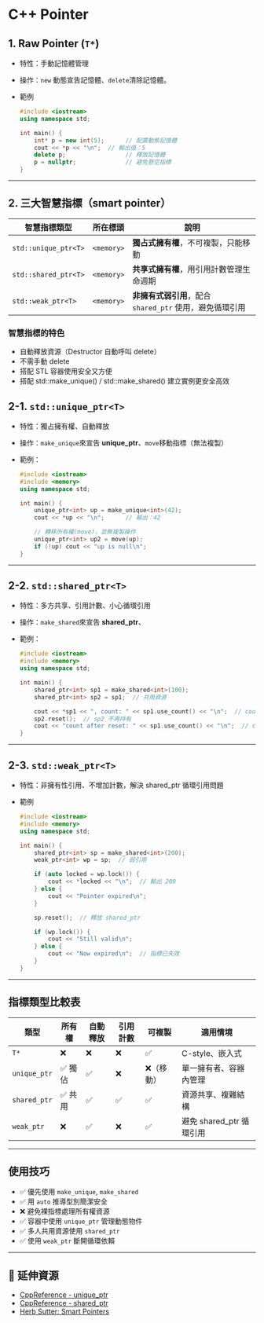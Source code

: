 # C++ Pointer

## 1. Raw Pointer (`T*`)

* 特性：手動記憶體管理
* 操作：`new` 動態宣告記憶體、`delete`清除記憶體。
* 範例

    ```cpp
    #include <iostream>
    using namespace std;

    int main() {
        int* p = new int(5);      // 配置動態記憶體
        cout << *p << "\n";  // 輸出值：5
        delete p;                 // 釋放記憶體
        p = nullptr;              // 避免懸空指標
    }
    ```

---

## 2. 三大智慧指標（smart pointer）

| 智慧指標類型               | 所在標頭       | 說明                                    |
| -------------------- | ---------- | ------------------------------------- |
| `std::unique_ptr<T>` | `<memory>` | **獨占式擁有權**，不可複製，只能移動                  |
| `std::shared_ptr<T>` | `<memory>` | **共享式擁有權**，用引用計數管理生命週期                |
| `std::weak_ptr<T>`   | `<memory>` | **非擁有式弱引用**，配合 `shared_ptr` 使用，避免循環引用 |

### 智慧指標的特色

* 自動釋放資源（Destructor 自動呼叫 delete）
* 不需手動 delete
* 搭配 STL 容器使用安全又方便
* 搭配 std::make_unique() / std::make_shared() 建立實例更安全高效

## 2-1. `std::unique_ptr<T>`

* 特性：獨占擁有權、自動釋放
* 操作：`make_unique`來宣告 **unique_ptr**、`move`移動指標（無法複製）
* 範例：

    ```cpp
    #include <iostream>
    #include <memory>
    using namespace std;

    int main() {
        unique_ptr<int> up = make_unique<int>(42);
        cout << *up << "\n";      // 輸出：42

        // 轉移所有權(move)，並無複製操作
        unique_ptr<int> up2 = move(up);
        if (!up) cout << "up is null\n";
    }
    ```

---

## 2-2. `std::shared_ptr<T>`

* 特性：多方共享、引用計數、小心循環引用
* 操作：`make_shared`來宣告 **shared_ptr**、
* 範例：

    ```cpp
    #include <iostream>
    #include <memory>
    using namespace std;

    int main() {
        shared_ptr<int> sp1 = make_shared<int>(100);
        shared_ptr<int> sp2 = sp1;  // 共用資源

        cout << *sp1 << ", count: " << sp1.use_count() << "\n";  // count: 2
        sp2.reset();  // sp2 不再持有
        cout << "count after reset: " << sp1.use_count() << "\n";  // count: 1
    }
    ```

---

## 2-3. `std::weak_ptr<T>`

* 特性：非擁有性引用、不增加計數，解決 shared_ptr 循環引用問題
* 範例

    ```cpp
    #include <iostream>
    #include <memory>
    using namespace std;

    int main() {
        shared_ptr<int> sp = make_shared<int>(200);
        weak_ptr<int> wp = sp;  // 弱引用

        if (auto locked = wp.lock()) {
            cout << *locked << "\n";  // 輸出 200
        } else {
            cout << "Pointer expired\n";
        }

        sp.reset();  // 釋放 shared_ptr

        if (wp.lock()) {
            cout << "Still valid\n";
        } else {
            cout << "Now expired\n";  // 指標已失效
        }
    }
    ```

---

## 指標類型比較表

| 類型           | 所有權     | 自動釋放 | 引用計數 | 可複製    | 適用情境               |
|----------------|------------|-----------|-----------|-----------|------------------------|
| `T*`           | ❌          | ❌        | ❌         | ✅        | C-style、嵌入式        |
| `unique_ptr`   | ✅ 獨佔    | ✅        | ❌         | ❌（移動）| 單一擁有者、容器內管理 |
| `shared_ptr`   | ✅ 共用    | ✅        | ✅         | ✅        | 資源共享、複雜結構     |
| `weak_ptr`     | ❌          | ✅        | ❌         | ✅        | 避免 shared_ptr 循環引用 |

---

## 使用技巧

- ✅ 優先使用 `make_unique`, `make_shared`
- ✅ 用 `auto` 推導型別簡潔安全
- ❌ 避免裸指標處理所有權資源
- ✅ 容器中使用 `unique_ptr` 管理動態物件
- ✅ 多人共用資源使用 `shared_ptr`
- ✅ 使用 `weak_ptr` 斷開循環依賴

---

## 📘 延伸資源

- [CppReference - unique_ptr](https://en.cppreference.com/w/cpp/memory/unique_ptr)
- [CppReference - shared_ptr](https://en.cppreference.com/w/cpp/memory/shared_ptr)
- [Herb Sutter: Smart Pointers](https://herbsutter.com/gotw/)
